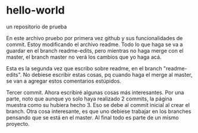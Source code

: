 # hello-world
un repositorio de prueba

En este archivo pruebo por primera vez github y sus funcionalidades de commit. 
Estoy modificando el archivo readme. Todo lo que haga se va a guardar en el branch readme-edits, pero mientras no haga merge con el master, el branch master no verá los cambios que yo haga acá. 

Esta es la segunda vez que escribo sobre readme, en el branch "readme-edits". No debiese escribir estas cosas, pq cuando haga el merge al master, se van a agregar estos comentarios estúpidos. 

Tercer commit. Ahora escribiré algunas cosas más interesantes. Por una parte, noto que aunque yo solo haya realizado 2 commits, la página muestra como su hubiera hecho 3. Eso se debe al commit inicial al crear el branch. 
Otra cosa interesante, es que uno debiese trabajar en los branches pensando que se está en el master. Al final todo es parte de un mismo proyecto. 
